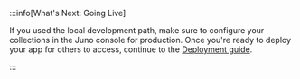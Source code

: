 :::info[What's Next: Going Live]

If you used the local development path, make sure to configure your collections in the Juno console for production. Once you're ready to deploy your app for others to access, continue to the [Deployment guide](#deployment).

:::
